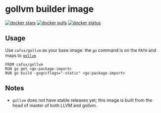 # gollvm builder image
[![docker stars](https://img.shields.io/docker/stars/cafxx/gollvm.svg)](https://hub.docker.com/r/cafxx/gollvm/)
[![docker pulls](https://img.shields.io/docker/pulls/cafxx/gollvm.svg)](https://hub.docker.com/r/cafxx/gollvm/)
[![docker status](https://img.shields.io/docker/build/cafxx/gollvm.svg)](https://hub.docker.com/r/cafxx/gollvm/builds/)

## Usage
Use `cafxx/gollvm` as your base image: the `go` command is on the `PATH` and maps to [`gollvm`](https://go.googlesource.com/gollvm)

```
FROM cafxx/gollvm
RUN go get <go-package-import>
RUN go build -gogccflags="-static" <go-package-import>
```

## Notes
- `gollvm` does not have stable releases yet; this image is built from the head of master of both LLVM and gollvm.
